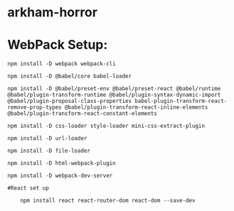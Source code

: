 # arkham-horror



# WebPack Setup:


    npm install -D webpack webpack-cli

    npm install -D @babel/core babel-loader

    npm install -D @babel/preset-env @babel/preset-react @babel/runtime @babel/plugin-transform-runtime @babel/plugin-syntax-dynamic-import @babel/plugin-proposal-class-properties babel-plugin-transform-react-remove-prop-types @babel/plugin-transform-react-inline-elements @babel/plugin-transform-react-constant-elements

    npm install -D css-loader style-loader mini-css-extract-plugin

    npm install -D url-loader

    npm install -D file-loader

    npm install -D html-webpack-plugin

    npm install -D webpack-dev-server

    #React set up

        npm install react react-router-dom react-dom --save-dev



